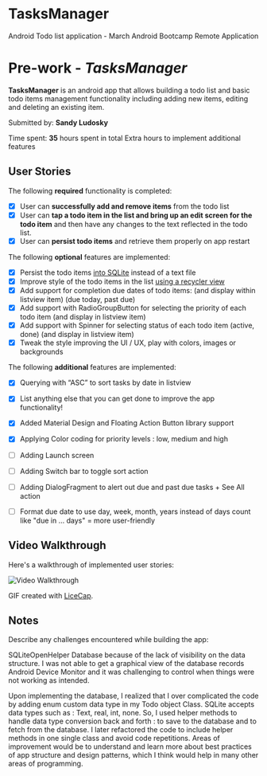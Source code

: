 # TasksManager
 Android Todo list application - March Android Bootcamp Remote Application 
 
 # Pre-work - *TasksManager*

**TasksManager** is an android app that allows building a todo list and basic todo items management functionality including adding new items, editing and deleting an existing item.

Submitted by: **Sandy Ludosky**

Time spent: **35** hours spent in total
Extra hours to implement additional features

## User Stories

The following **required** functionality is completed:

* [x] User can **successfully add and remove items** from the todo list
* [x] User can **tap a todo item in the list and bring up an edit screen for the todo item** and then have any changes to the text reflected in the todo list.
* [x] User can **persist todo items** and retrieve them properly on app restart

The following **optional** features are implemented:

* [x] Persist the todo items [into SQLite](http://guides.codepath.com/android/Persisting-Data-to-the-Device#sqlite) instead of a text file
* [x] Improve style of the todo items in the list [using a recycler view](https://guides.codepath.com/android/using-the-recyclerview)
* [x] Add support for completion due dates of todo items:  (and display within listview item) (due today, past due)
* [x] Add support with RadioGroupButton for selecting the priority of each todo item (and display in listview item)
* [x] Add support with Spinner for selecting status of each todo item (active, done) (and display in listview item)
* [x] Tweak the style improving the UI / UX, play with colors, images or backgrounds

The following **additional** features are implemented:

* [x] Querying with “ASC” to sort tasks by date in listview
* [x] List anything else that you can get done to improve the app functionality!
* [x] Added Material Design and Floating Action Button library support
* [x] Applying Color coding for priority levels : low, medium and high
* [ ] Adding Launch screen
* [ ] Adding Switch bar to toggle sort action
* [ ] Adding DialogFragment to alert out due and past due tasks + See All action
* [ ] Format due date to use day, week, month, years instead of days count like "due in ... days" = more user-friendly 


## Video Walkthrough 

Here's a walkthrough of implemented user stories:

<img src='http://i.imgur.com/link/to/your/gif/file.gif' title='Video Walkthrough' width='' alt='Video Walkthrough' />

GIF created with [LiceCap](http://www.cockos.com/licecap/).

## Notes

Describe any challenges encountered while building the app:

SQLiteOpenHelper Database because of the lack of visibility on the data structure. I was not able to get a graphical view of the database records Android Device Monitor and it was challenging to control when things were not working as intended.

Upon implementing the database, I realized that I over complicated the code by adding enum custom data type in my Todo object Class. SQLite accepts data types such as : Text, real, int, none. So, I used helper methods to handle data type conversion back and forth : to save to the database and to fetch from the database. I later refactored the code to include helper methods in one single class and avoid code repetitions.
Areas of improvement would be to understand and learn more about best practices of app structure and design patterns, which I think would help in many other areas of programming.

